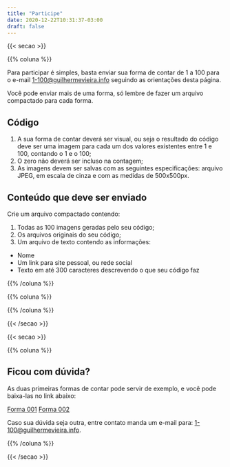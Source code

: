 ```yaml
---
title: "Participe"
date: 2020-12-22T10:31:37-03:00
draft: false
---
```


{{< secao >}}

{{% coluna %}}

Para participar é simples, basta enviar sua forma de contar de 1 a 100 para o e-mail 1-100@guilhermevieira.info seguindo as orientações desta página.

Você pode enviar mais de uma forma, só lembre de fazer um arquivo compactado para cada forma.

## Código

1. A sua forma de contar deverá ser visual, ou seja o resultado do código deve ser uma imagem para cada um dos valores existentes entre 1 e 100, contando o 1 e o 100;
2. O zero não deverá ser incluso na contagem;
3. As imagens devem ser salvas com as seguintes especificações: arquivo JPEG, em escala de cinza e com as medidas de 500x500px.

## Conteúdo que deve ser enviado

Crie um arquivo compactado contendo:

1. Todas as 100 imagens geradas pelo seu código;
2. Os arquivos originais do seu código;
3. Um arquivo de texto contendo as informações:
- Nome
- Um link para site pessoal, ou rede social
- Texto em até 300 caracteres descrevendo o que seu código faz

{{% /coluna %}}

{{% coluna %}}
    
{{% /coluna %}}

{{< /secao >}}


{{< secao >}}

{{% coluna %}}

## Ficou com dúvida?

As duas primeiras formas de contar pode servir de exemplo, e você pode baixa-las no link abaixo:

[Forma 001](#)
[Forma 002](#)

Caso sua dúvida seja outra, entre contato manda um e-mail para: 1-100@guilhermevieira.info.

{{% /coluna %}}

{{< /secao >}}

